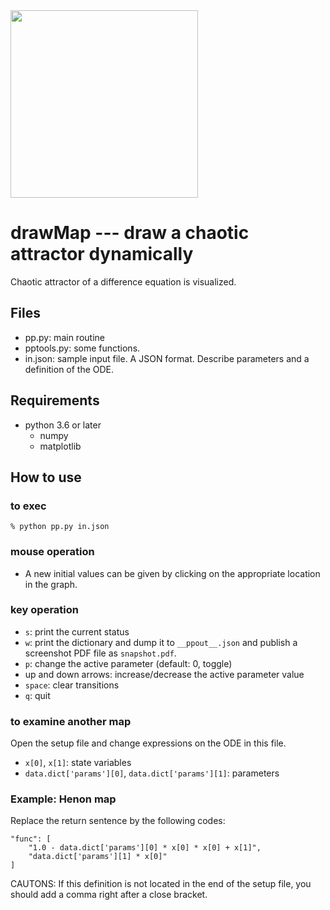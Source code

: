 <img src="https://user-images.githubusercontent.com/52724526/81895103-6d7dc180-95ec-11ea-8760-c08df1757440.png" width=300px>
 
# drawMap --- draw a chaotic attractor dynamically

Chaotic attractor of a difference equation is visualized. 

## Files

* pp.py: main routine
* pptools.py: some functions.
* in.json: sample input file. A JSON format. Describe parameters and a
definition of the ODE. 

## Requirements

* python 3.6 or later
    * numpy
    * matplotlib

## How to use
### to exec

    % python pp.py in.json

### mouse operation 

- A new initial values can be  given by clicking on the appropriate location
in the graph.
 
### key operation

- `s`: print the current status
- `w`: print the dictionary and dump it to `__ppout__.json` and publish
  a screenshot PDF file as `snapshot.pdf`.
- `p`: change the active parameter (default: 0, toggle)
- up and down arrows: increase/decrease the active parameter value
- `space`: clear transitions
- `q`: quit 
 
### to examine another map
 
 Open the setup file and change expressions on the ODE in this file.
 
 * `x[0]`, `x[1]`: state variables
 * `data.dict['params'][0]`, `data.dict['params'][1]`: parameters
 
### Example: Henon map
Replace the return sentence by the following codes:

    "func": [ 
        "1.0 - data.dict['params'][0] * x[0] * x[0] + x[1]", 
        "data.dict['params'][1] * x[0]"
    ]
 
CAUTONS: If this definition is not located in the end of the setup file,
you should add a comma right after a close bracket.

